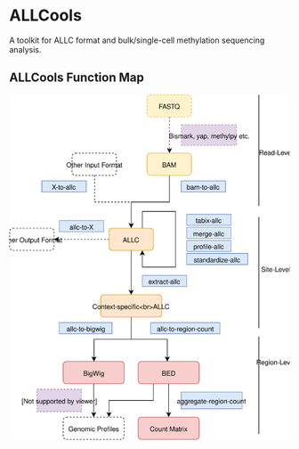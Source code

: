 # ALLCools

A toolkit for ALLC format and bulk/single-cell methylation sequencing analysis.

## ALLCools Function Map
![](/doc/file/ALLCools.svg)
